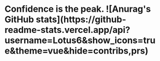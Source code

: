 <h1>Confidence is the peak.
![Anurag's GitHub stats](https://github-readme-stats.vercel.app/api?username=Lotus6&show_icons=true&theme=vue&hide=contribs,prs)
